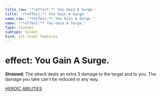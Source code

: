 ```yaml
---
title_raw: '**effect:** You Gain A Surge.'
title: '**effect:** You Gain A Surge.'
name_raw: '**effect:** You Gain A Surge.'
name: '**effect:** You Gain A Surge.'
type: classes
subtype: talent
kind: 1st-level features
---
```


# **effect:** You Gain A Surge.

**Strained:** The attack deals an extra 3 damage to the target and to you. The damage you take can't be reduced in any way.

[HEROIC ABILITIES](./Heroic%20Abilities/Heroic%20Abilities.md)
